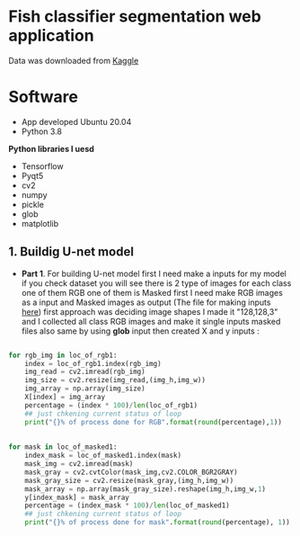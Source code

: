 # Fish classifier segmentation web application

Data was downloaded from [Kaggle](https://www.kaggle.com/crowww/a-large-scale-fish-dataset)

# Software
- App developed Ubuntu 20.04 
- Python 3.8 

**Python libraries I uesd**
- Tensorflow
- Pyqt5
- cv2
- numpy
- pickle
- glob
- matplotlib


## 1. Buildig U-net model ##
 - **Part 1**. For building U-net model first I need make a inputs for my model if you check dataset you will see there is 2 type of images for each class one of them RGB one of
them is Masked first I need make RGB images as a input and Masked images as output (The file for making inputs [here](https://github.com/tural327/Fish_classifier_desk_app/blob/master/make_inputs.py))
first approach was deciding image shapes I made it "128,128,3" and I collected all class RGB images and make it single inputs masked files also same by using **glob** input
then created X and y inputs :


```python

for rgb_img in loc_of_rgb1:
    index = loc_of_rgb1.index(rgb_img)
    img_read = cv2.imread(rgb_img)
    img_size = cv2.resize(img_read,(img_h,img_w))
    img_array = np.array(img_size)
    X[index] = img_array
    percentage = (index * 100)/len(loc_of_rgb1)
    ## just chkening current status of loop 
    print("{}% of process done for RGB".format(round(percentage),1))
    
    
for mask in loc_of_masked1:
    index_mask = loc_of_masked1.index(mask)
    mask_img = cv2.imread(mask)
    mask_gray = cv2.cvtColor(mask_img,cv2.COLOR_BGR2GRAY)
    mask_gray_size = cv2.resize(mask_gray,(img_h,img_w))
    mask_array = np.array(mask_gray_size).reshape(img_h,img_w,1)
    y[index_mask] = mask_array
    percentage = (index_mask * 100)/len(loc_of_masked1)
    ## just chkening current status of loop 
    print("{}% of process done for mask".format(round(percentage), 1))
    
 ```
